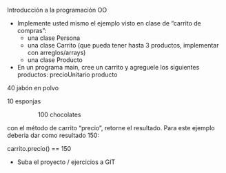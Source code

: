 ﻿Introducción a la programación OO 

- Implemente usted mismo el ejemplo visto en clase de “carrito de compras”:  
  - una clase Persona  
  - una clase Carrito (que pueda tener hasta 3 productos, implementar con arreglos/arrays) 
  - una clase Producto  
- En un programa main, cree un carrito y agreguele los siguientes productos:       precioUnitario  producto 

40  jabón en polvo 

10  esponjas 

`          `100  chocolates 

con el método de carrito “precio”, retorne el resultado. Para este  ejemplo deberia dar como resultado 150: 

carrito.precio() == 150 

- Suba el proyecto / ejercicios a GIT 
